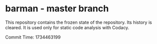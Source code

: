 # barman - master branch

This repository contains the frozen state of the repository.
Its history is cleared. It is used only for static code
analysis with Codacy.

Commit Time: 1734463199